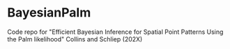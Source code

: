 # BayesianPalm

Code repo for "Efficient Bayesian Inference for Spatial Point Patterns Using the Palm likelihood" Collins and Schliep (202X)
